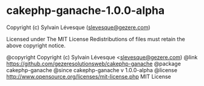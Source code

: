 cakephp-ganache-1.0.0-alpha
===========================

Copyright (c) Sylvain Lévesque (slevesque@gezere.com)

Licensed under The MIT License
Redistributions of files must retain the above copyright notice.

@copyright     Copyright (c) Sylvain Lévesque <slevesque@gezere.com)
@link          https://github.com/gezeresolutionsweb/cakephp-ganache
@package       cakephp-ganache
@since         cakephp-ganache v 1.0.0-alpha
@license       http://www.opensource.org/licenses/mit-license.php MIT License
